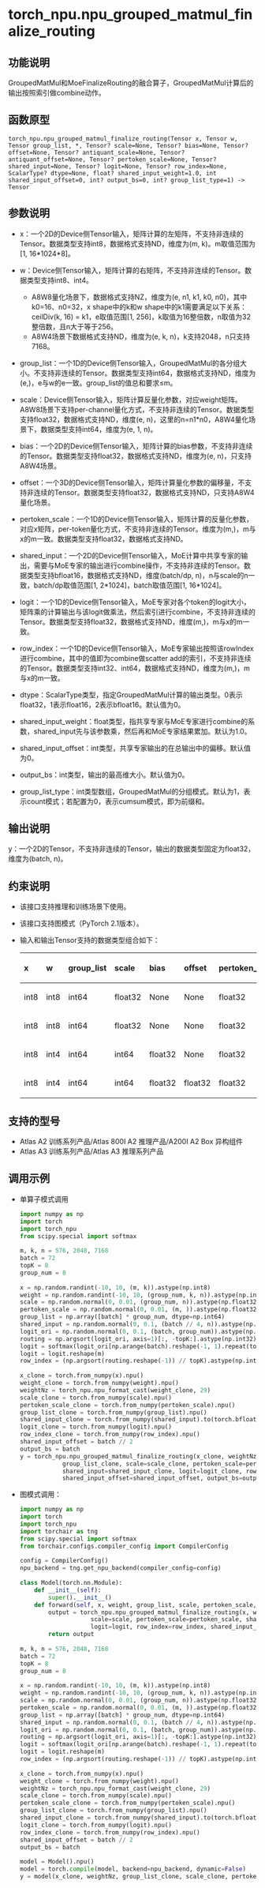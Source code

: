 # torch\_npu.npu\_grouped\_matmul\_finalize\_routing<a name="ZH-CN_TOPIC_0000002229640858"></a>

## 功能说明<a name="zh-cn_topic_0000002259406069_section14441124184110"></a>

GroupedMatMul和MoeFinalizeRouting的融合算子，GroupedMatMul计算后的输出按照索引做combine动作。

## 函数原型<a name="zh-cn_topic_0000002259406069_section45077510411"></a>

```
torch_npu.npu_grouped_matmul_finalize_routing(Tensor x, Tensor w, Tensor group_list, *, Tensor? scale=None, Tensor? bias=None, Tensor? offset=None, Tensor? antiquant_scale=None, Tensor? antiquant_offset=None, Tensor? pertoken_scale=None, Tensor? shared_input=None, Tensor? logit=None, Tensor? row_index=None, ScalarType? dtype=None, float? shared_input_weight=1.0, int shared_input_offset=0, int? output_bs=0, int? group_list_type=1) -> Tensor
```

## 参数说明<a name="zh-cn_topic_0000002259406069_section112637109429"></a>

-   x：一个2D的Device侧Tensor输入，矩阵计算的左矩阵，不支持非连续的Tensor。数据类型支持int8，数据格式支持ND，维度为\(m, k\)。m取值范围为\[1, 16\*1024\*8\]。
-   w：Device侧Tensor输入，矩阵计算的右矩阵，不支持非连续的Tensor。数据类型支持int8、int4。
    -   A8W8量化场景下，数据格式支持NZ，维度为\(e, n1, k1, k0, n0\)，其中k0=16、n0=32，x shape中的k和w shape中的k1需要满足以下关系：ceilDiv\(k, 16\) = k1，e取值范围\[1, 256\]，k取值为16整倍数，n取值为32整倍数，且n大于等于256。
    -   A8W4场景下数据格式支持ND，维度为\(e, k, n\)，k支持2048，n只支持7168。

-   group\_list：一个1D的Device侧Tensor输入，GroupedMatMul的各分组大小。不支持非连续的Tensor。数据类型支持int64，数据格式支持ND，维度为\(e,\)，e与w的e一致。group\_list的值总和要求≤m。
-   scale：Device侧Tensor输入，矩阵计算反量化参数，对应weight矩阵。A8W8场景下支持per-channel量化方式，不支持非连续的Tensor。数据类型支持float32，数据格式支持ND，维度\(e, n\)，这里的n=n1\*n0，A8W4量化场景下，数据类型支持int64，维度为\(e, 1, n\)。
-   bias：一个2D的Device侧Tensor输入，矩阵计算的bias参数，不支持非连续的Tensor。数据类型支持float32，数据格式支持ND，维度为\(e, n\)，只支持A8W4场景。
-   offset：一个3D的Device侧Tensor输入，矩阵计算量化参数的偏移量，不支持非连续的Tensor。数据类型支持float32，数据格式支持ND，只支持A8W4量化场景。
-   pertoken\_scale：一个1D的Device侧Tensor输入，矩阵计算的反量化参数，对应x矩阵，per-token量化方式，不支持非连续的Tensor。维度为\(m,\)，m与x的m一致。数据类型支持float32，数据格式支持ND。
-   shared\_input：一个2D的Device侧Tensor输入，MoE计算中共享专家的输出，需要与MoE专家的输出进行combine操作，不支持非连续的Tensor。数据类型支持bfloat16，数据格式支持ND，维度\(batch/dp, n\)，n与scale的n一致，batch/dp取值范围\[1, 2\*1024\]，batch取值范围\[1, 16\*1024\]。
-   logit：一个1D的Device侧Tensor输入，MoE专家对各个token的logit大小，矩阵乘的计算输出与该logit做乘法，然后索引进行combine，不支持非连续的Tensor。数据类型支持float32，数据格式支持ND，维度\(m,\)，m与x的m一致。
-   row\_index：一个1D的Device侧Tensor输入，MoE专家输出按照该rowIndex进行combine，其中的值即为combine做scatter add的索引，不支持非连续的Tensor。数据类型支持int32、int64，数据格式支持ND，维度为\(m,\)，m与x的m一致。
-   dtype：ScalarType类型，指定GroupedMatMul计算的输出类型。0表示float32，1表示float16，2表示bfloat16。默认值为0。
-   shared\_input\_weight：float类型，指共享专家与MoE专家进行combine的系数，shared\_input先与该参数乘，然后再和MoE专家结果累加。默认为1.0。
-   shared\_input\_offset：int类型，共享专家输出的在总输出中的偏移。默认值为0。
-   output\_bs：int类型，输出的最高维大小。默认值为0。
-   group\_list\_type：int类型数组，GroupedMatMul的分组模式。默认为1，表示count模式；若配置为0，表示cumsum模式，即为前缀和。

## 输出说明<a name="zh-cn_topic_0000002259406069_section22231435517"></a>

y：一个2D的Tensor，不支持非连续的Tensor，输出的数据类型固定为float32，维度为\(batch, n\)。

## 约束说明<a name="zh-cn_topic_0000002259406069_section12345537164214"></a>

-   该接口支持推理和训练场景下使用。
-   该接口支持图模式（PyTorch 2.1版本）。
-   输入和输出Tensor支持的数据类型组合如下：

    <a name="zh-cn_topic_0000002259406069_table334073018273"></a>
    <table><thead align="left"><tr id="zh-cn_topic_0000002259406069_row13340430162711"><th class="cellrowborder" valign="top" width="6.09%" id="mcps1.1.12.1.1"><p id="zh-cn_topic_0000002259406069_p13340173011275"><a name="zh-cn_topic_0000002259406069_p13340173011275"></a><a name="zh-cn_topic_0000002259406069_p13340173011275"></a>x</p>
    </th>
    <th class="cellrowborder" valign="top" width="7.57%" id="mcps1.1.12.1.2"><p id="zh-cn_topic_0000002259406069_p634110308278"><a name="zh-cn_topic_0000002259406069_p634110308278"></a><a name="zh-cn_topic_0000002259406069_p634110308278"></a>w</p>
    </th>
    <th class="cellrowborder" valign="top" width="8.66%" id="mcps1.1.12.1.3"><p id="zh-cn_topic_0000002259406069_p78611055143112"><a name="zh-cn_topic_0000002259406069_p78611055143112"></a><a name="zh-cn_topic_0000002259406069_p78611055143112"></a>group_list</p>
    </th>
    <th class="cellrowborder" valign="top" width="7.82%" id="mcps1.1.12.1.4"><p id="zh-cn_topic_0000002259406069_p534163092719"><a name="zh-cn_topic_0000002259406069_p534163092719"></a><a name="zh-cn_topic_0000002259406069_p534163092719"></a>scale</p>
    </th>
    <th class="cellrowborder" valign="top" width="9.569999999999999%" id="mcps1.1.12.1.5"><p id="zh-cn_topic_0000002259406069_p734113016272"><a name="zh-cn_topic_0000002259406069_p734113016272"></a><a name="zh-cn_topic_0000002259406069_p734113016272"></a>bias</p>
    </th>
    <th class="cellrowborder" valign="top" width="10.440000000000001%" id="mcps1.1.12.1.6"><p id="zh-cn_topic_0000002259406069_p1098713113813"><a name="zh-cn_topic_0000002259406069_p1098713113813"></a><a name="zh-cn_topic_0000002259406069_p1098713113813"></a>offset</p>
    </th>
    <th class="cellrowborder" valign="top" width="10.97%" id="mcps1.1.12.1.7"><p id="zh-cn_topic_0000002259406069_p1534119307276"><a name="zh-cn_topic_0000002259406069_p1534119307276"></a><a name="zh-cn_topic_0000002259406069_p1534119307276"></a>pertoken_scale</p>
    </th>
    <th class="cellrowborder" valign="top" width="10.91%" id="mcps1.1.12.1.8"><p id="zh-cn_topic_0000002259406069_p12341153019274"><a name="zh-cn_topic_0000002259406069_p12341153019274"></a><a name="zh-cn_topic_0000002259406069_p12341153019274"></a>shared_input</p>
    </th>
    <th class="cellrowborder" valign="top" width="9.33%" id="mcps1.1.12.1.9"><p id="zh-cn_topic_0000002259406069_p1934123012719"><a name="zh-cn_topic_0000002259406069_p1934123012719"></a><a name="zh-cn_topic_0000002259406069_p1934123012719"></a>logit</p>
    </th>
    <th class="cellrowborder" valign="top" width="9.11%" id="mcps1.1.12.1.10"><p id="zh-cn_topic_0000002259406069_p193411530182716"><a name="zh-cn_topic_0000002259406069_p193411530182716"></a><a name="zh-cn_topic_0000002259406069_p193411530182716"></a>row_index</p>
    </th>
    <th class="cellrowborder" valign="top" width="9.53%" id="mcps1.1.12.1.11"><p id="zh-cn_topic_0000002259406069_p4341930152710"><a name="zh-cn_topic_0000002259406069_p4341930152710"></a><a name="zh-cn_topic_0000002259406069_p4341930152710"></a>y</p>
    </th>
    </tr>
    </thead>
    <tbody><tr id="zh-cn_topic_0000002259406069_row19341133042719"><td class="cellrowborder" valign="top" width="6.09%" headers="mcps1.1.12.1.1 "><p id="zh-cn_topic_0000002259406069_p6341113020274"><a name="zh-cn_topic_0000002259406069_p6341113020274"></a><a name="zh-cn_topic_0000002259406069_p6341113020274"></a>int8</p>
    </td>
    <td class="cellrowborder" valign="top" width="7.57%" headers="mcps1.1.12.1.2 "><p id="zh-cn_topic_0000002259406069_p6341630172715"><a name="zh-cn_topic_0000002259406069_p6341630172715"></a><a name="zh-cn_topic_0000002259406069_p6341630172715"></a>int8</p>
    </td>
    <td class="cellrowborder" valign="top" width="8.66%" headers="mcps1.1.12.1.3 "><p id="zh-cn_topic_0000002259406069_p78617552312"><a name="zh-cn_topic_0000002259406069_p78617552312"></a><a name="zh-cn_topic_0000002259406069_p78617552312"></a>int64</p>
    </td>
    <td class="cellrowborder" valign="top" width="7.82%" headers="mcps1.1.12.1.4 "><p id="zh-cn_topic_0000002259406069_p1234163013273"><a name="zh-cn_topic_0000002259406069_p1234163013273"></a><a name="zh-cn_topic_0000002259406069_p1234163013273"></a>float32</p>
    </td>
    <td class="cellrowborder" valign="top" width="9.569999999999999%" headers="mcps1.1.12.1.5 "><p id="zh-cn_topic_0000002259406069_p1341163002713"><a name="zh-cn_topic_0000002259406069_p1341163002713"></a><a name="zh-cn_topic_0000002259406069_p1341163002713"></a>None</p>
    </td>
    <td class="cellrowborder" valign="top" width="10.440000000000001%" headers="mcps1.1.12.1.6 "><p id="zh-cn_topic_0000002259406069_p1987181183812"><a name="zh-cn_topic_0000002259406069_p1987181183812"></a><a name="zh-cn_topic_0000002259406069_p1987181183812"></a>None</p>
    </td>
    <td class="cellrowborder" valign="top" width="10.97%" headers="mcps1.1.12.1.7 "><p id="zh-cn_topic_0000002259406069_p133411130172713"><a name="zh-cn_topic_0000002259406069_p133411130172713"></a><a name="zh-cn_topic_0000002259406069_p133411130172713"></a>float32</p>
    </td>
    <td class="cellrowborder" valign="top" width="10.91%" headers="mcps1.1.12.1.8 "><p id="zh-cn_topic_0000002259406069_p12341930142712"><a name="zh-cn_topic_0000002259406069_p12341930142712"></a><a name="zh-cn_topic_0000002259406069_p12341930142712"></a>bfloat16</p>
    </td>
    <td class="cellrowborder" valign="top" width="9.33%" headers="mcps1.1.12.1.9 "><p id="zh-cn_topic_0000002259406069_p1341183013277"><a name="zh-cn_topic_0000002259406069_p1341183013277"></a><a name="zh-cn_topic_0000002259406069_p1341183013277"></a>float32</p>
    </td>
    <td class="cellrowborder" valign="top" width="9.11%" headers="mcps1.1.12.1.10 "><p id="zh-cn_topic_0000002259406069_p434112308271"><a name="zh-cn_topic_0000002259406069_p434112308271"></a><a name="zh-cn_topic_0000002259406069_p434112308271"></a>int64</p>
    </td>
    <td class="cellrowborder" valign="top" width="9.53%" headers="mcps1.1.12.1.11 "><p id="zh-cn_topic_0000002259406069_p113411230182710"><a name="zh-cn_topic_0000002259406069_p113411230182710"></a><a name="zh-cn_topic_0000002259406069_p113411230182710"></a>float32</p>
    </td>
    </tr>
    <tr id="zh-cn_topic_0000002259406069_row10341133020278"><td class="cellrowborder" valign="top" width="6.09%" headers="mcps1.1.12.1.1 "><p id="zh-cn_topic_0000002259406069_p1234143017274"><a name="zh-cn_topic_0000002259406069_p1234143017274"></a><a name="zh-cn_topic_0000002259406069_p1234143017274"></a>int8</p>
    </td>
    <td class="cellrowborder" valign="top" width="7.57%" headers="mcps1.1.12.1.2 "><p id="zh-cn_topic_0000002259406069_p434193010273"><a name="zh-cn_topic_0000002259406069_p434193010273"></a><a name="zh-cn_topic_0000002259406069_p434193010273"></a>int8</p>
    </td>
    <td class="cellrowborder" valign="top" width="8.66%" headers="mcps1.1.12.1.3 "><p id="zh-cn_topic_0000002259406069_p148611355113119"><a name="zh-cn_topic_0000002259406069_p148611355113119"></a><a name="zh-cn_topic_0000002259406069_p148611355113119"></a>int64</p>
    </td>
    <td class="cellrowborder" valign="top" width="7.82%" headers="mcps1.1.12.1.4 "><p id="zh-cn_topic_0000002259406069_p934123015274"><a name="zh-cn_topic_0000002259406069_p934123015274"></a><a name="zh-cn_topic_0000002259406069_p934123015274"></a>float32</p>
    </td>
    <td class="cellrowborder" valign="top" width="9.569999999999999%" headers="mcps1.1.12.1.5 "><p id="zh-cn_topic_0000002259406069_p11341030102719"><a name="zh-cn_topic_0000002259406069_p11341030102719"></a><a name="zh-cn_topic_0000002259406069_p11341030102719"></a>None</p>
    </td>
    <td class="cellrowborder" valign="top" width="10.440000000000001%" headers="mcps1.1.12.1.6 "><p id="zh-cn_topic_0000002259406069_p19875183820"><a name="zh-cn_topic_0000002259406069_p19875183820"></a><a name="zh-cn_topic_0000002259406069_p19875183820"></a>None</p>
    </td>
    <td class="cellrowborder" valign="top" width="10.97%" headers="mcps1.1.12.1.7 "><p id="zh-cn_topic_0000002259406069_p1034183032717"><a name="zh-cn_topic_0000002259406069_p1034183032717"></a><a name="zh-cn_topic_0000002259406069_p1034183032717"></a>float32</p>
    </td>
    <td class="cellrowborder" valign="top" width="10.91%" headers="mcps1.1.12.1.8 "><p id="zh-cn_topic_0000002259406069_p183411230112713"><a name="zh-cn_topic_0000002259406069_p183411230112713"></a><a name="zh-cn_topic_0000002259406069_p183411230112713"></a>None</p>
    </td>
    <td class="cellrowborder" valign="top" width="9.33%" headers="mcps1.1.12.1.9 "><p id="zh-cn_topic_0000002259406069_p17341330182711"><a name="zh-cn_topic_0000002259406069_p17341330182711"></a><a name="zh-cn_topic_0000002259406069_p17341330182711"></a>None</p>
    </td>
    <td class="cellrowborder" valign="top" width="9.11%" headers="mcps1.1.12.1.10 "><p id="zh-cn_topic_0000002259406069_p1634103092711"><a name="zh-cn_topic_0000002259406069_p1634103092711"></a><a name="zh-cn_topic_0000002259406069_p1634103092711"></a>int64</p>
    </td>
    <td class="cellrowborder" valign="top" width="9.53%" headers="mcps1.1.12.1.11 "><p id="zh-cn_topic_0000002259406069_p11342153022712"><a name="zh-cn_topic_0000002259406069_p11342153022712"></a><a name="zh-cn_topic_0000002259406069_p11342153022712"></a>float32</p>
    </td>
    </tr>
    <tr id="zh-cn_topic_0000002259406069_row18421194011365"><td class="cellrowborder" valign="top" width="6.09%" headers="mcps1.1.12.1.1 "><p id="zh-cn_topic_0000002259406069_p44220405368"><a name="zh-cn_topic_0000002259406069_p44220405368"></a><a name="zh-cn_topic_0000002259406069_p44220405368"></a>int8</p>
    </td>
    <td class="cellrowborder" valign="top" width="7.57%" headers="mcps1.1.12.1.2 "><p id="zh-cn_topic_0000002259406069_p54221404360"><a name="zh-cn_topic_0000002259406069_p54221404360"></a><a name="zh-cn_topic_0000002259406069_p54221404360"></a>int4</p>
    </td>
    <td class="cellrowborder" valign="top" width="8.66%" headers="mcps1.1.12.1.3 "><p id="zh-cn_topic_0000002259406069_p1642284013614"><a name="zh-cn_topic_0000002259406069_p1642284013614"></a><a name="zh-cn_topic_0000002259406069_p1642284013614"></a>int64</p>
    </td>
    <td class="cellrowborder" valign="top" width="7.82%" headers="mcps1.1.12.1.4 "><p id="zh-cn_topic_0000002259406069_p9422184023614"><a name="zh-cn_topic_0000002259406069_p9422184023614"></a><a name="zh-cn_topic_0000002259406069_p9422184023614"></a>int64</p>
    </td>
    <td class="cellrowborder" valign="top" width="9.569999999999999%" headers="mcps1.1.12.1.5 "><p id="zh-cn_topic_0000002259406069_p174221940173612"><a name="zh-cn_topic_0000002259406069_p174221940173612"></a><a name="zh-cn_topic_0000002259406069_p174221940173612"></a>float32</p>
    </td>
    <td class="cellrowborder" valign="top" width="10.440000000000001%" headers="mcps1.1.12.1.6 "><p id="zh-cn_topic_0000002259406069_p598701143818"><a name="zh-cn_topic_0000002259406069_p598701143818"></a><a name="zh-cn_topic_0000002259406069_p598701143818"></a>None</p>
    </td>
    <td class="cellrowborder" valign="top" width="10.97%" headers="mcps1.1.12.1.7 "><p id="zh-cn_topic_0000002259406069_p1142254083610"><a name="zh-cn_topic_0000002259406069_p1142254083610"></a><a name="zh-cn_topic_0000002259406069_p1142254083610"></a>float32</p>
    </td>
    <td class="cellrowborder" valign="top" width="10.91%" headers="mcps1.1.12.1.8 "><p id="zh-cn_topic_0000002259406069_p242217402364"><a name="zh-cn_topic_0000002259406069_p242217402364"></a><a name="zh-cn_topic_0000002259406069_p242217402364"></a>bfloat16</p>
    </td>
    <td class="cellrowborder" valign="top" width="9.33%" headers="mcps1.1.12.1.9 "><p id="zh-cn_topic_0000002259406069_p1042234013364"><a name="zh-cn_topic_0000002259406069_p1042234013364"></a><a name="zh-cn_topic_0000002259406069_p1042234013364"></a>float32</p>
    </td>
    <td class="cellrowborder" valign="top" width="9.11%" headers="mcps1.1.12.1.10 "><p id="zh-cn_topic_0000002259406069_p11422134093616"><a name="zh-cn_topic_0000002259406069_p11422134093616"></a><a name="zh-cn_topic_0000002259406069_p11422134093616"></a>int64</p>
    </td>
    <td class="cellrowborder" valign="top" width="9.53%" headers="mcps1.1.12.1.11 "><p id="zh-cn_topic_0000002259406069_p54221240113610"><a name="zh-cn_topic_0000002259406069_p54221240113610"></a><a name="zh-cn_topic_0000002259406069_p54221240113610"></a>float32</p>
    </td>
    </tr>
    <tr id="zh-cn_topic_0000002259406069_row192728406349"><td class="cellrowborder" valign="top" width="6.09%" headers="mcps1.1.12.1.1 "><p id="zh-cn_topic_0000002259406069_p766514478347"><a name="zh-cn_topic_0000002259406069_p766514478347"></a><a name="zh-cn_topic_0000002259406069_p766514478347"></a>int8</p>
    </td>
    <td class="cellrowborder" valign="top" width="7.57%" headers="mcps1.1.12.1.2 "><p id="zh-cn_topic_0000002259406069_p266544711340"><a name="zh-cn_topic_0000002259406069_p266544711340"></a><a name="zh-cn_topic_0000002259406069_p266544711340"></a>int4</p>
    </td>
    <td class="cellrowborder" valign="top" width="8.66%" headers="mcps1.1.12.1.3 "><p id="zh-cn_topic_0000002259406069_p7665747163412"><a name="zh-cn_topic_0000002259406069_p7665747163412"></a><a name="zh-cn_topic_0000002259406069_p7665747163412"></a>int64</p>
    </td>
    <td class="cellrowborder" valign="top" width="7.82%" headers="mcps1.1.12.1.4 "><p id="zh-cn_topic_0000002259406069_p466594719348"><a name="zh-cn_topic_0000002259406069_p466594719348"></a><a name="zh-cn_topic_0000002259406069_p466594719348"></a>int64</p>
    </td>
    <td class="cellrowborder" valign="top" width="9.569999999999999%" headers="mcps1.1.12.1.5 "><p id="zh-cn_topic_0000002259406069_p16665154710347"><a name="zh-cn_topic_0000002259406069_p16665154710347"></a><a name="zh-cn_topic_0000002259406069_p16665154710347"></a>float32</p>
    </td>
    <td class="cellrowborder" valign="top" width="10.440000000000001%" headers="mcps1.1.12.1.6 "><p id="zh-cn_topic_0000002259406069_p18665204713343"><a name="zh-cn_topic_0000002259406069_p18665204713343"></a><a name="zh-cn_topic_0000002259406069_p18665204713343"></a>float32</p>
    </td>
    <td class="cellrowborder" valign="top" width="10.97%" headers="mcps1.1.12.1.7 "><p id="zh-cn_topic_0000002259406069_p06656478343"><a name="zh-cn_topic_0000002259406069_p06656478343"></a><a name="zh-cn_topic_0000002259406069_p06656478343"></a>float32</p>
    </td>
    <td class="cellrowborder" valign="top" width="10.91%" headers="mcps1.1.12.1.8 "><p id="zh-cn_topic_0000002259406069_p11665124716347"><a name="zh-cn_topic_0000002259406069_p11665124716347"></a><a name="zh-cn_topic_0000002259406069_p11665124716347"></a>bfloat16</p>
    </td>
    <td class="cellrowborder" valign="top" width="9.33%" headers="mcps1.1.12.1.9 "><p id="zh-cn_topic_0000002259406069_p5665134713344"><a name="zh-cn_topic_0000002259406069_p5665134713344"></a><a name="zh-cn_topic_0000002259406069_p5665134713344"></a>float32</p>
    </td>
    <td class="cellrowborder" valign="top" width="9.11%" headers="mcps1.1.12.1.10 "><p id="zh-cn_topic_0000002259406069_p1666554715342"><a name="zh-cn_topic_0000002259406069_p1666554715342"></a><a name="zh-cn_topic_0000002259406069_p1666554715342"></a>int64</p>
    </td>
    <td class="cellrowborder" valign="top" width="9.53%" headers="mcps1.1.12.1.11 "><p id="zh-cn_topic_0000002259406069_p106657473342"><a name="zh-cn_topic_0000002259406069_p106657473342"></a><a name="zh-cn_topic_0000002259406069_p106657473342"></a>float32</p>
    </td>
    </tr>
    </tbody>
    </table>

## 支持的型号<a name="zh-cn_topic_0000002259406069_section1192213322317"></a>

-   <term>Atlas A2 训练系列产品/Atlas 800I A2 推理产品/A200I A2 Box 异构组件</term>
-   <term>Atlas A3 训练系列产品/Atlas A3 推理系列产品</term>

## 调用示例<a name="zh-cn_topic_0000002259406069_section14459801435"></a>

-   单算子模式调用

    ```python
    import numpy as np
    import torch
    import torch_npu
    from scipy.special import softmax
     
    m, k, n = 576, 2048, 7168
    batch = 72
    topK = 8
    group_num = 8
     
    x = np.random.randint(-10, 10, (m, k)).astype(np.int8)
    weight = np.random.randint(-10, 10, (group_num, k, n)).astype(np.int8)
    scale = np.random.normal(0, 0.01, (group_num, n)).astype(np.float32)
    pertoken_scale = np.random.normal(0, 0.01, (m, )).astype(np.float32)
    group_list = np.array([batch] * group_num, dtype=np.int64)
    shared_input = np.random.normal(0, 0.1, (batch // 4, n)).astype(np.float32)
    logit_ori = np.random.normal(0, 0.1, (batch, group_num)).astype(np.float32)
    routing = np.argsort(logit_ori, axis=1)[:, -topK:].astype(np.int32)
    logit = softmax(logit_ori[np.arange(batch).reshape(-1, 1).repeat(topK, axis=1), routing], axis=1).astype(np.float32)
    logit = logit.reshape(m)
    row_index = (np.argsort(routing.reshape(-1)) // topK).astype(np.int64)
     
    x_clone = torch.from_numpy(x).npu()
    weight_clone = torch.from_numpy(weight).npu()
    weightNz = torch_npu.npu_format_cast(weight_clone, 29)
    scale_clone = torch.from_numpy(scale).npu()
    pertoken_scale_clone = torch.from_numpy(pertoken_scale).npu()
    group_list_clone = torch.from_numpy(group_list).npu()
    shared_input_clone = torch.from_numpy(shared_input).to(torch.bfloat16).npu()
    logit_clone = torch.from_numpy(logit).npu()
    row_index_clone = torch.from_numpy(row_index).npu()
    shared_input_offset = batch // 2
    output_bs = batch
    y = torch_npu.npu_grouped_matmul_finalize_routing(x_clone, weightNz,
                group_list_clone, scale=scale_clone, pertoken_scale=pertoken_scale_clone,
                shared_input=shared_input_clone, logit=logit_clone, row_index=row_index_clone,
                shared_input_offset=shared_input_offset, output_bs=output_bs)
    ```

-   图模式调用：

    ```python
    import numpy as np
    import torch
    import torch_npu
    import torchair as tng
    from scipy.special import softmax
    from torchair.configs.compiler_config import CompilerConfig
     
    config = CompilerConfig()
    npu_backend = tng.get_npu_backend(compiler_config=config)
     
    class Model(torch.nn.Module):
        def __init__(self):
            super().__init__()
        def forward(self, x, weight, group_list, scale, pertoken_scale, shared_input, logit, row_index, shared_input_offset, output_bs):
            output = torch_npu.npu_grouped_matmul_finalize_routing(x, weight, group_list,
                        scale=scale, pertoken_scale=pertoken_scale, shared_input=shared_input,
                        logit=logit, row_index=row_index, shared_input_offset=shared_input_offset, output_bs=output_bs)
            return output
     
    m, k, n = 576, 2048, 7168
    batch = 72
    topK = 8
    group_num = 8
     
    x = np.random.randint(-10, 10, (m, k)).astype(np.int8)
    weight = np.random.randint(-10, 10, (group_num, k, n)).astype(np.int8)
    scale = np.random.normal(0, 0.01, (group_num, n)).astype(np.float32)
    pertoken_scale = np.random.normal(0, 0.01, (m, )).astype(np.float32)
    group_list = np.array([batch] * group_num, dtype=np.int64)
    shared_input = np.random.normal(0, 0.1, (batch // 4, n)).astype(np.float32)
    logit_ori = np.random.normal(0, 0.1, (batch, group_num)).astype(np.float32)
    routing = np.argsort(logit_ori, axis=1)[:, -topK:].astype(np.int32)
    logit = softmax(logit_ori[np.arange(batch).reshape(-1, 1).repeat(topK, axis=1), routing], axis=1).astype(np.float32)
    logit = logit.reshape(m)
    row_index = (np.argsort(routing.reshape(-1)) // topK).astype(np.int64)
     
    x_clone = torch.from_numpy(x).npu()
    weight_clone = torch.from_numpy(weight).npu()
    weightNz = torch_npu.npu_format_cast(weight_clone, 29)
    scale_clone = torch.from_numpy(scale).npu()
    pertoken_scale_clone = torch.from_numpy(pertoken_scale).npu()
    group_list_clone = torch.from_numpy(group_list).npu()
    shared_input_clone = torch.from_numpy(shared_input).to(torch.bfloat16).npu()
    logit_clone = torch.from_numpy(logit).npu()
    row_index_clone = torch.from_numpy(row_index).npu()
    shared_input_offset = batch // 2
    output_bs = batch
     
    model = Model().npu()
    model = torch.compile(model, backend=npu_backend, dynamic=False)
    y = model(x_clone, weightNz, group_list_clone, scale_clone, pertoken_scale_clone, shared_input_clone, logit_clone, row_index_clone, shared_input_offset, output_bs)
    ```

